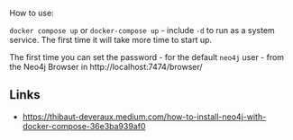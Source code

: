 How to use:

 `docker compose up` or `docker-compose up` - include `-d` to run as a system service. The first time it will take more time to start up.

 The first time you can set the password - for the default `neo4j` user - from the Neo4j Browser in http://localhost:7474/browser/ 



## Links

- https://thibaut-deveraux.medium.com/how-to-install-neo4j-with-docker-compose-36e3ba939af0